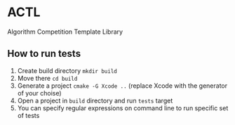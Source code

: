 # ACTL
Algorithm Competition Template Library

## How to run tests

1. Create build directory `mkdir build`
2. Move there `cd build`
3. Generate a project `cmake -G Xcode ..` (replace Xcode with the generator of your choise)
4. Open a project in `build` directory and run `tests` target
5. You can specify regular expressions on command line to run specific set of tests
